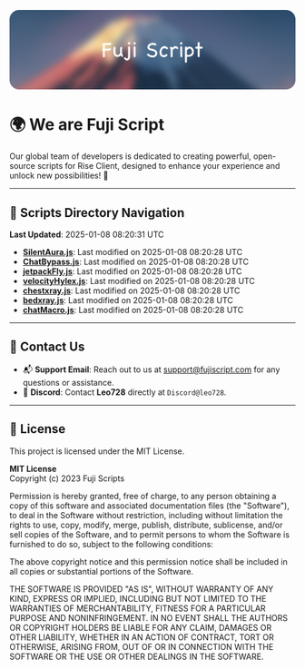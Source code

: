 ![Banner](.github/b.webp)

# 🌍 **We are Fuji Script**

Our global team of developers is dedicated to creating powerful, open-source scripts for Rise Client, designed to enhance your experience and unlock new possibilities! 🌟

---
<!-- SCRIPTS_NAVIGATION_START -->
## 📂 **Scripts Directory Navigation**

**Last Updated**: 2025-01-08 08:20:31 UTC

- **[SilentAura.js](scripts/SilentAura.js)**: Last modified on 2025-01-08 08:20:28 UTC
- **[ChatBypass.js](scripts/ChatBypass.js)**: Last modified on 2025-01-08 08:20:28 UTC
- **[jetpackFly.js](scripts/jetpackFly.js)**: Last modified on 2025-01-08 08:20:28 UTC
- **[velocityHylex.js](scripts/velocityHylex.js)**: Last modified on 2025-01-08 08:20:28 UTC
- **[chestxray.js](scripts/chestxray.js)**: Last modified on 2025-01-08 08:20:28 UTC
- **[bedxray.js](scripts/bedxray.js)**: Last modified on 2025-01-08 08:20:28 UTC
- **[chatMacro.js](scripts/chatMacro.js)**: Last modified on 2025-01-08 08:20:28 UTC

<!-- SCRIPTS_NAVIGATION_END -->

---

## 💬 **Contact Us**  
- 📬 **Support Email**: Reach out to us at [support@fujiscript.com](mailto:support@fujiscript.com) for any questions or assistance.  
- 💬 **Discord**: Contact **Leo728** directly at `Discord@leo728`.

---

## 📜 **License**

This project is licensed under the MIT License.  

**MIT License**  
Copyright (c) 2023 Fuji Scripts  

Permission is hereby granted, free of charge, to any person obtaining a copy of this software and associated documentation files (the "Software"), to deal in the Software without restriction, including without limitation the rights to use, copy, modify, merge, publish, distribute, sublicense, and/or sell copies of the Software, and to permit persons to whom the Software is furnished to do so, subject to the following conditions:  

The above copyright notice and this permission notice shall be included in all copies or substantial portions of the Software.  

THE SOFTWARE IS PROVIDED "AS IS", WITHOUT WARRANTY OF ANY KIND, EXPRESS OR IMPLIED, INCLUDING BUT NOT LIMITED TO THE WARRANTIES OF MERCHANTABILITY, FITNESS FOR A PARTICULAR PURPOSE AND NONINFRINGEMENT. IN NO EVENT SHALL THE AUTHORS OR COPYRIGHT HOLDERS BE LIABLE FOR ANY CLAIM, DAMAGES OR OTHER LIABILITY, WHETHER IN AN ACTION OF CONTRACT, TORT OR OTHERWISE, ARISING FROM, OUT OF OR IN CONNECTION WITH THE SOFTWARE OR THE USE OR OTHER DEALINGS IN THE SOFTWARE.  
